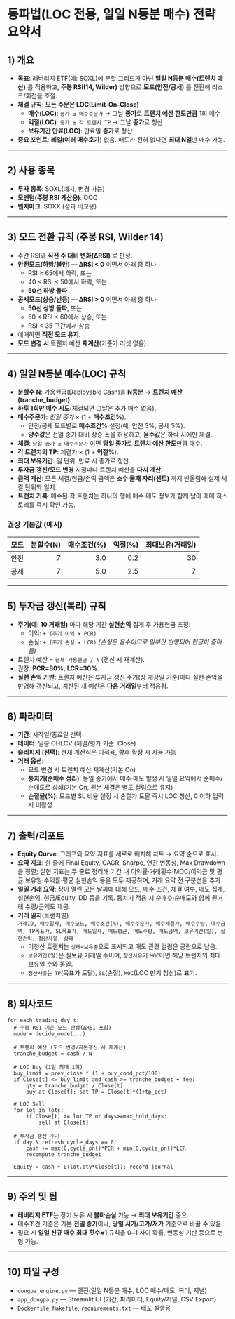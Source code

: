 # 동파법(LOC 전용, 일일 N등분 매수) 전략 요약서

## 1) 개요
- **목표**: 레버리지 ETF(예: SOXL)에 분할·그리드가 아닌 **일일 N등분 매수(트렌치 예산)** 를 적용하고,
  **주봉 RSI(14, Wilder)** 방향으로 **모드(안전/공세)** 를 전환해 리스크/회전을 조절.
- **체결 규칙**: **모든 주문은 LOC(Limit-On-Close)**
  - **매수(LOC)**: `종가 ≤ 매수주문가` → 그날 **종가**로 **트렌치 예산 한도만큼** 1회 매수
  - **익절(LOC)**: `종가 ≥ 각 트렌치 TP` → 그날 **종가**로 청산
  - **보유기간 만료(LOC)**: 만료일 **종가**로 청산
- **중요 포인트**: **레일(여러 매수호가)** 없음. 매도가 전혀 없다면 **최대 N일**만 매수 가능.

---

## 2) 사용 종목
- **투자 종목**: SOXL(예시, 변경 가능)
- **모멘텀(주봉 RSI 계산용)**: QQQ
- **벤치마크**: SOXX (성과 비교용)

---

## 3) 모드 전환 규칙 (주봉 RSI, Wilder 14)
- 주간 RSI와 **직전 주 대비 변화(ΔRSI)** 로 판정.  
- **안전모드(하방/불안) — ΔRSI < 0** 이면서 아래 중 하나  
  - RSI ≥ 65에서 하락, 또는  
  - 40 < RSI < 50에서 하락, 또는  
  - **50선 하방 돌파**
- **공세모드(상승/반등) — ΔRSI > 0** 이면서 아래 중 하나  
  - **50선 상방 돌파**, 또는  
  - 50 < RSI < 60에서 상승, 또는  
  - RSI < 35 구간에서 상승
- 애매하면 **직전 모드 유지**.  
- **모드 변경 시** 트렌치 예산 **재계산**(기준가 리셋 없음).

---

## 4) 일일 N등분 매수(LOC) 규칙
- **분할수 N**: 가용현금(Deployable Cash)을 **N등분** → **트렌치 예산(tranche_budget)**.
- **하루 1회만 매수 시도**(체결되면 그날은 추가 매수 없음).
- **매수주문가**: *전일 종가* × (1 + **매수조건%**).  
  - 안전/공세 모드별로 **매수조건%** 설정(예: 안전 3%, 공세 5%).
  - **양수값**은 전일 종가 대비 상승 폭을 허용하고, **음수값**은 하락 시에만 체결.
- **체결**: `당일 종가 ≤ 매수주문가` 이면 **당일 종가**로 **트렌치 예산 한도**만큼 매수.
- **각 트렌치의 TP**: 체결가 × (1 + **익절%**).  
- **최대 보유기간**: 일 단위, 만료 시 종가로 청산.
- **투자금 갱신/모드 변경** 시점마다 트렌치 예산을 **다시 계산**.
- **금액 계산**: 모든 체결/현금/손익 금액은 **소수 둘째 자리(센트)** 까지 반올림해 실제 체결 단위와 일치.
- **트랜치 기록**: 매수된 각 트랜치는 하나의 행에 매수·매도 정보가 함께 남아 매매 히스토리를 즉시 확인 가능.

### 권장 기본값 (예시)
| 모드 | 분할수(N) | 매수조건(%) | 익절(%) | 최대보유(거래일) |
|---|---:|---:|---:|---:|
| 안전 | 7 | 3.0 | 0.2 | 30 |
| 공세 | 7 | 5.0 | 2.5 | 7 |

---

## 5) 투자금 갱신(복리) 규칙
- **주기(예: 10 거래일)** 마다 해당 기간 **실현손익** 집계 후 가용현금 조정:
  - 이익: `+ (주기 이익 × PCR)`  
  - 손실: `+ (주기 손실 × LCR)` *(손실은 음수이므로 일부만 반영되어 현금이 줄어듦)*
- 트렌치 예산 = `현재 가용현금 / N` (갱신 시 재계산).  
- 권장: **PCR=80%**, **LCR=30%**.
- **실현 손익 기반**: 트렌치 예산은 투자금 갱신 주기(장 개장일 기준)마다 실현 손익을 반영해 갱신되고, 계산된 새 예산은 **다음 거래일**부터 적용됨.

---

## 6) 파라미터
- **기간**: 시작일/종료일 선택
- **데이터**: 일봉 OHLCV (체결/평가 기준: Close)
- **슬리피지 (선택)**: 현재 계산식은 미적용, 향후 확장 시 사용 가능
- **거래 옵션**:
  - 모드 변경 시 트렌치 예산 재계산(기본 On)
  - **퉁치기(순매수 정리)**: 동일 종가에서 매수·매도 발생 시 일일 요약에서 순매수/순매도로 상쇄(기본 On, 원본 체결은 별도 컬럼으로 유지)
  - **손절율(%)**: 모드별 SL 비율 설정 시 손절가 도달 즉시 LOC 청산, 0 이하 입력 시 비활성

---

## 7) 출력/리포트
- **Equity Curve**: 그래프와 요약 지표를 세로로 배치해 차트 → 요약 순으로 표시.
- **요약 지표**: 한 줄에 Final Equity, CAGR, Sharpe, 연간 변동성, Max Drawdown을 정렬; 실현 지표는 두 줄로 정리해 기간 내 이익률·거래횟수·MOC/이익금 및 평균 보유일·수익률·평균 실현손익 등을 모두 제공하며, 거래 요약 전 구분선을 추가.
- **일일 거래 요약**: 장이 열린 모든 날짜에 대해 모드, 매수 조건, 체결 여부, 매도 집계, 실현손익, 현금/Equity, DD 등을 기록. 퉁치기 적용 시 순매수·순매도와 함께 원거래 수량/금액도 제공.
- **거래 일지**(트랜치별):  
  `거래ID, 매수일자, 매수모드, 매수조건(%), 매수주문가, 매수체결가, 매수수량, 매수금액, TP목표가, SL목표가, 매도일자, 매도평균, 매도수량, 매도금액, 보유기간(일), 실현손익, 청산사유, 상태`
  - 미청산 트랜치는 `상태=보유중`으로 표시되고 매도 관련 컬럼은 공란으로 남음.
  - `보유기간(일)`은 실보유 거래일 수이며, `청산사유`가 `MOC`이면 해당 트랜치의 최대 보유일 수와 동일.
  - `청산사유`는 `TP`(목표가 도달), `SL`(손절), `MOC`(LOC 만기 청산)로 표기.

---

## 8) 의사코드
```text
for each trading day t:
  # 주봉 RSI 기준 모드 판정(ΔRSI 포함)
  mode = decide_mode(...)

  # 트렌치 예산 (모드 변경/자본갱신 시 재계산)
  tranche_budget = cash / N

  # LOC Buy (1일 최대 1회)
  buy_limit = prev_close * (1 + buy_cond_pct/100)
  if Close[t] <= buy_limit and cash >= tranche_budget + fee:
      qty = tranche_budget / Close[t]
      buy at Close[t]; set TP = Close[t]*(1+tp_pct)

  # LOC Sell
  for lot in lots:
      if Close[t] >= lot.TP or days>=max_hold_days:
          sell at Close[t]

  # 투자금 갱신 주기
  if day % refresh_cycle_days == 0:
      cash += max(0,cycle_pnl)*PCR + min(0,cycle_pnl)*LCR
      recompute tranche_budget

  Equity = cash + Σ(lot.qty*Close[t]); record journal
```

---

## 9) 주의 및 팁
- **레버리지 ETF**는 장기 보유 시 **볼마손실** 가능 → **최대 보유기간** 중요.
- 매수조건 기준은 기본 **전일 종가**이나, **당일 시가/고가/저가** 기준으로 바꿀 수 있음.
- 필요 시 **일일 신규 매수 최대 횟수=1** 규칙을 0~1 사이 확률, 변동성 기반 등으로 변형 가능.

---

## 10) 파일 구성
- `dongpa_engine.py` — 엔진(일일 N등분 매수, LOC 매수/매도, 복리, 저널)
- `app_dongpa.py` — Streamlit UI (기간, 파라미터, Equity/저널, CSV Export)
- `Dockerfile`, `Makefile`, `requirements.txt` — 배포 실행용

